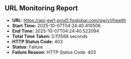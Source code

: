 ## URL Monitoring Report

- **URL:** https://api-gw1-prod1.fisglobal.com/gw/v1/health
- **Start Time:** 2025-10-07T04:24:40.410506
- **End Time:** 2025-10-07T04:24:40.522094
- **Total Time Taken:** 0.111588 seconds
- **HTTP Status Code:** 403
- **Status:** Failure
- **Failure Reason:** HTTP Status Code: 403
